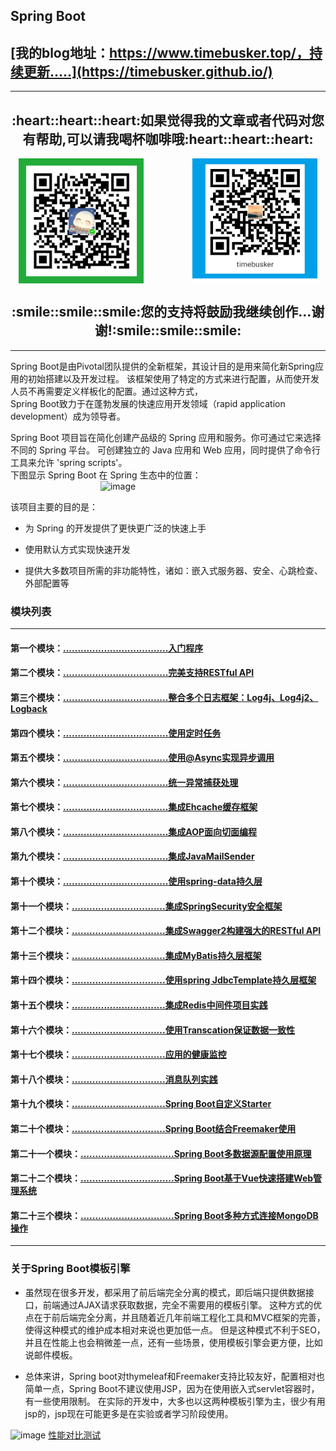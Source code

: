 ## Spring Boot
## [我的blog地址：https://www.timebusker.top/，持续更新.....](https://timebusker.github.io/)

-----------------

<h2 align="center">:heart::heart::heart:如果觉得我的文章或者代码对您有帮助,可以请我喝杯咖啡哦:heart::heart::heart:</h2>
<div  align="center">    
  <img src="https://raw.githubusercontent.com/timebusker/timebusker.github.io/master/mine/wxpay.png?raw=true" width = "200" height = "200" alt="WXPAY" align=center />
  &nbsp;&nbsp;&nbsp;&nbsp;&nbsp;&nbsp;&nbsp;&nbsp;&nbsp;&nbsp;&nbsp;&nbsp;&nbsp;&nbsp;&nbsp;&nbsp;&nbsp;&nbsp;
  <img src="https://raw.githubusercontent.com/timebusker/timebusker.github.io/master/mine/alipay.png?raw=true" width = "200" height = "200" alt="ALIPAY" align=center />
</div>  
<h2 align="center">:smile::smile::smile:您的支持将鼓励我继续创作...谢谢!:smile::smile::smile:</h2>

-----------------


Spring Boot是由Pivotal团队提供的全新框架，其设计目的是用来简化新Spring应用的初始搭建以及开发过程。
该框架使用了特定的方式来进行配置，从而使开发人员不再需要定义样板化的配置。通过这种方式，  
Spring Boot致力于在蓬勃发展的快速应用开发领域（rapid application development）成为领导者。  

Spring Boot 项目旨在简化创建产品级的 Spring 应用和服务。你可通过它来选择不同的 Spring 平台。
可创建独立的 Java 应用和 Web 应用，同时提供了命令行工具来允许 'spring scripts'。  
下图显示 Spring Boot 在 Spring 生态中的位置：  
&emsp;&emsp;&emsp;&emsp;&emsp;&emsp;&emsp;&emsp;&emsp;&emsp;
![image](https://github.com/timebusker/spring-boot/raw/master/static/logo.png?raw=true)

该项目主要的目的是：

+ 为 Spring 的开发提供了更快更广泛的快速上手

+ 使用默认方式实现快速开发

+ 提供大多数项目所需的非功能特性，诸如：嵌入式服务器、安全、心跳检查、外部配置等

### 模块列表
----
#### 第一个模块：[....................................入门程序](https://github.com/timebusker/spring-boot/tree/master/spring-boot-1-QuickStart/)

#### 第二个模块：[....................................完美支持RESTful API](https://github.com/timebusker/spring-boot/tree/master/spring-boot-2-RESTful/)

#### 第三个模块：[....................................整合多个日志框架：Log4j、Log4j2、Logback](https://github.com/timebusker/spring-boot/tree/master/spring-boot-3-logs/)

#### 第四个模块：[....................................使用定时任务](https://github.com/timebusker/spring-boot/tree/master/spring-boot-4-Scheduled/)

#### 第五个模块：[....................................使用@Async实现异步调用](https://github.com/timebusker/spring-boot/tree/master/spring-boot-5-Async/)

#### 第六个模块：[....................................统一异常捕获处理](https://github.com/timebusker/spring-boot/tree/master/spring-boot-6-GlobalException/)

#### 第七个模块：[....................................集成Ehcache缓存框架](https://github.com/timebusker/spring-boot/tree/master/spring-boot-7-EhCache/)

#### 第八个模块：[....................................集成AOP面向切面编程](https://github.com/timebusker/spring-boot/tree/master/spring-boot-8-AOP/)

#### 第九个模块：[....................................集成JavaMailSender](https://github.com/timebusker/spring-boot/tree/master/spring-boot-9-JavaMailSender/)

#### 第十个模块：[....................................使用spring-data持久层](https://github.com/timebusker/spring-boot/tree/master/spring-boot-10-SpringData/)

#### 第十一个模块：[................................集成SpringSecurity安全框架](https://github.com/timebusker/spring-boot/tree/master/spring-boot-11-SpringSecurity/)

#### 第十二个模块：[................................集成Swagger2构建强大的RESTful API](https://github.com/timebusker/spring-boot/tree/master/spring-boot-12-Swagger2/)

#### 第十三个模块：[................................集成MyBatis持久层框架](https://github.com/timebusker/spring-boot/tree/master/spring-boot-13-MyBatis/)

#### 第十四个模块：[................................使用spring JdbcTemplate持久层框架](https://github.com/timebusker/spring-boot/tree/spring-boot-14-JdbcTemplate/)

#### 第十五个模块：[................................集成Redis中间件项目实践](https://github.com/timebusker/spring-boot/tree/master/spring-boot-15-Redis/)

#### 第十六个模块：[................................使用Transcation保证数据一致性](https://github.com/timebusker/spring-boot/tree/master/spring-boot-16-Transcation/)

#### 第十七个模块：[................................应用的健康监控](https://github.com/timebusker/spring-boot/tree/master/spring-boot-17-monitor/)

#### 第十八个模块：[................................消息队列实践](https://github.com/timebusker/spring-boot/tree/master/spring-boot-18-MQ/)

#### 第十九个模块：[................................Spring Boot自定义Starter](https://github.com/timebusker/spring-boot/tree/master/spring-boot-19-Definition-Starter/)

#### 第二十个模块：[................................Spring Boot结合Freemaker使用](https://github.com/timebusker/spring-boot/tree/master/spring-boot-20-Freemarker/)

#### 第二十一个模块：[................................Spring Boot多数据源配置使用原理](https://github.com/timebusker/spring-boot/tree/master/spring-boot-21-MultiDataSource/)

#### 第二十二个模块：[................................Spring Boot基于Vue快速搭建Web管理系统](https://github.com/timebusker/spring-boot/tree/master/spring-boot-22-FarstPlus/)

#### 第二十三个模块：[................................Spring Boot多种方式连接MongoDB操作](https://github.com/timebusker/spring-boot/tree/master/spring-boot-23-MongoDB/)

----  

### 关于Spring Boot模板引擎   
- 虽然现在很多开发，都采用了前后端完全分离的模式，即后端只提供数据接口，前端通过AJAX请求获取数据，完全不需要用的模板引擎。
这种方式的优点在于前后端完全分离，并且随着近几年前端工程化工具和MVC框架的完善，使得这种模式的维护成本相对来说也更加低一点。
但是这种模式不利于SEO，并且在性能上也会稍微差一点，还有一些场景，使用模板引擎会更方便，比如说邮件模板。   

- 总体来讲，Spring boot对thymeleaf和Freemaker支持比较友好，配置相对也简单一点，Spring Boot不建议使用JSP，因为在使用嵌入式servlet容器时，有一些使用限制。
在实际的开发中，大多也以这两种模板引擎为主，很少有用jsp的，jsp现在可能更多是在实验或者学习阶段使用。   

![image](https://github.com/timebusker/spring-boot/raw/master/static/111111.png?raw=true)
[性能对比测试](https://github.com/jreijn/spring-comparing-template-engines)
